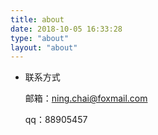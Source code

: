 ```yaml
---
title: about
date: 2018-10-05 16:33:28
type: "about"
layout: "about"
---
```

- 联系方式

  邮箱：ning.chai@foxmail.com

  qq：88905457